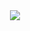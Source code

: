 <div align="center">
  <img src="https://github.com/user-attachments/assets/02662ce4-bacf-4251-a3dc-b1c49e2ba932" />
</div>
